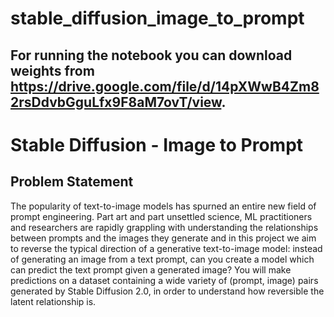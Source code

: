 # stable_diffusion_image_to_prompt
## For running the notebook you can download weights from https://drive.google.com/file/d/14pXWwB4Zm82rsDdvbGguLfx9F8aM7ovT/view.
# Stable Diffusion - Image to Prompt
## Problem Statement
The popularity of text-to-image models has spurned an entire new field of prompt engineering. Part art and part unsettled science, ML practitioners and researchers are rapidly grappling with understanding the relationships between prompts and the images they generate and in this project we aim to reverse the typical direction of a generative text-to-image model: instead of generating an image from a text prompt, can you create a model which can predict the text prompt given a generated image? You will make predictions on a dataset containing a wide variety of (prompt, image) pairs generated by Stable Diffusion 2.0, in order to understand how reversible the latent relationship is.

